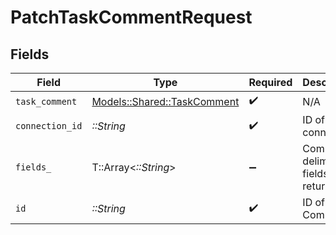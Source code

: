 # PatchTaskCommentRequest


## Fields

| Field                                                             | Type                                                              | Required                                                          | Description                                                       |
| ----------------------------------------------------------------- | ----------------------------------------------------------------- | ----------------------------------------------------------------- | ----------------------------------------------------------------- |
| `task_comment`                                                    | [Models::Shared::TaskComment](../../models/shared/taskcomment.md) | :heavy_check_mark:                                                | N/A                                                               |
| `connection_id`                                                   | *::String*                                                        | :heavy_check_mark:                                                | ID of the connection                                              |
| `fields_`                                                         | T::Array<*::String*>                                              | :heavy_minus_sign:                                                | Comma-delimited fields to return                                  |
| `id`                                                              | *::String*                                                        | :heavy_check_mark:                                                | ID of the Comment                                                 |